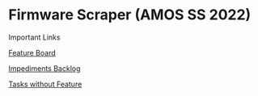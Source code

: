 # Firmware Scraper (AMOS SS 2022)

Important Links

[Feature Board](https://github.com/orgs/amosproj/projects/4)

[Impediments Backlog](https://github.com/orgs/amosproj/projects/3/views/1)

[Tasks without Feature](https://github.com/users/Deepakraj8055/projects/6)
